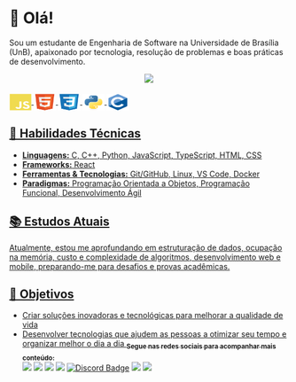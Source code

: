# 👋 Olá!

Sou um estudante de Engenharia de Software na Universidade de Brasília (UnB), apaixonado por tecnologia, resolução de problemas e boas práticas de desenvolvimento.

<div align="center">
  <a href="https://github.com/Kauan-F20">
  <img height="180em" src="https://github-readme-stats.vercel.app/api?username=Kauan-F20&show_icons=true&theme=ocean_dark&include_all_commits=true&count_private=true"/>
</div>  
<div style="display: inline_block"><br>
  <img align="center" alt="Js" height="30" width="40" src="https://raw.githubusercontent.com/devicons/devicon/master/icons/javascript/javascript-plain.svg">
  <img align="center" alt="HTML" height="30" width="40" src="https://raw.githubusercontent.com/devicons/devicon/master/icons/html5/html5-original.svg">
  <img align="center" alt="CSS" height="30" width="40" src="https://raw.githubusercontent.com/devicons/devicon/master/icons/css3/css3-original.svg">
  <img align="center" alt="Python" height="30" width="40" src="https://raw.githubusercontent.com/devicons/devicon/master/icons/python/python-original.svg">
  <img align="center" alt="C" height="30" width="40" src="https://raw.githubusercontent.com/devicons/devicon/master/icons/c/c-original.svg">
</div>

## 🚀 Habilidades Técnicas

- **Linguagens:** C, C++, Python, JavaScript, TypeScript, HTML, CSS
- **Frameworks:** React
- **Ferramentas & Tecnologias:** Git/GitHub, Linux, VS Code, Docker
- **Paradigmas:** Programação Orientada a Objetos, Programação Funcional, Desenvolvimento Ágil

## 📚 Estudos Atuais

Atualmente, estou me aprofundando em estruturação de dados, ocupação na memória, custo e complexidade de algoritmos, desenvolvimento web e mobile, preparando-me para desafios e provas acadêmicas.

## 🌱 Objetivos

- Criar soluções inovadoras e tecnológicas para melhorar a qualidade de vida
- Desenvolver tecnologias que ajudem as pessoas a otimizar seu tempo e organizar melhor o dia a dia
<sub> <strong>Segue nas redes sociais para acompanhar mais conteúdo: </strong> <br>
[<img src = "https://img.shields.io/badge/GitHub-100000?style=for-the-badge&logo=github&logoColor=white">](https://github.com/arthurspk)
[<img src = "https://img.shields.io/badge/Facebook-1877F2?style=for-the-badge&logo=facebook&logoColor=white">](https://www.facebook.com/kauan.f20/)
[<img src="https://img.shields.io/badge/linkedin-%230077B5.svg?&style=for-the-badge&logo=linkedin&logoColor=white" />](https://www.linkedin.com/in/arthurspk/)
[<img src = "https://img.shields.io/badge/Twitter-1DA1F2?style=for-the-badge&logo=twitter&logoColor=white">](https://twitter.com/manotoquinho)
[![Discord Badge](https://img.shields.io/badge/Discord-5865F2?style=for-the-badge&logo=discord&logoColor=white)](https://discord.gg/NbMQUPjHz7)
[<img src = "https://img.shields.io/badge/instagram-%23E4405F.svg?&style=for-the-badge&logo=instagram&logoColor=white">](https://www.instagram.com/k4auan.sousa?!igsh=NzBqMGwdWVvYTR4)
<a href = "mailto:kauan.felipe0020@gmail.com"><img src="https://img.shields.io/badge/-Gmail-%23333?style=for-the-badge&logo=gmail&logoColor=white" target="_blank"></a>
</sub>
